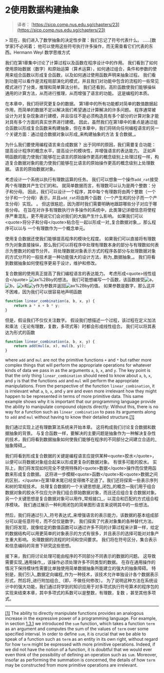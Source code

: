 # 2使用数据构建抽象

> 译者： [https://sicp.comp.nus.edu.sg/chapters/23](https://sicp.comp.nus.edu.sg/chapters/23)

 <chapter>> 现在，我们进入了数学抽象的决定性步骤：我们忘记了符号代表什么。 ……[数学家]不必闲着； 他可以使用这些符号执行许多操作，而无需查看它们代表的东西。Hermann Weyl 数学思维方式

<chaptercontent></chaptercontent>

我们在第1章集中讨论了计算过程以及函数在程序设计中的作用。 我们看到了如何使用原始数据（数字）和原始运算（算术运算），如何通过组合，条件和参数的使用来组合函数以形成复合函数，以及如何通过使用函数声明来抽象过程。 我们看到功能可以看作是流程局部演化的模式，并且我们对功能中包含的流程的一些常见模式进行了分类，推理和简单算法分析。 我们还看到，高阶函数使我们能够操纵通用的计算方法，从而进行推理，从而增强了语言的功能。 这是编程的本质。

在本章中，我们将研究更复杂的数据。 第1章中的所有功能都对简单的数值数据起作用，而简单的数据不足以解决我们希望通过计算解决的许多问题。 程序通常被设计为对复杂现象进行建模，并且往往不是必须构造具有多个部分的计算对象才能对具有多个方面的真实世界进行建模。 因此，虽然我们在第1章中的重点是通过组合函数以形成复合函数来构建抽象，但在本章中，我们将转向任何编程语言的另一个关键方面：通过组合数据对象以形成_来构建抽象的方法 复合数据_。

为什么我们要使用编程语言来合成数据？ 出于同样的原因，我们需要复合功能：提高设计程序的概念水平，提高设计的模块性，并增强语言的表达能力。 正如声明函数的能力使我们能够在比语言的原始操作更高的概念级别上处理过程一样，构造复合数据对象的能力使我们能够在比语言的原始操作更高的概念级别上处理数据。 语言的原始数据对象。

考虑设计一个系统以执行有理数运算的任务。 我们可以想象一个操作`add_rat`接受两个有理数并产生它们的和。 就简单数据而言，有理数可以认为是两个整数：分子和分母。 因此，我们可以设计一个程序，其中每个有理数将由两个整数（一个分子和一个分母）表示，并且`add_rat`将由两个函数（一个产生和的分子而一个产生分母）实现。 。 但这很尴尬，因为那时我们需要明确地跟踪哪些分子对应于哪些分母。 在旨在对许多有理数执行许多操作的系统中，此类簿记详细信息将使程序严重混乱，更不用说它们会对我们的大脑产生什么影响。 如果我们可以&lt;quote&gt;将分子和分母&lt;/quote&gt;粘合在一起以形成一对_复合数据对象_，那么程序可以以与 一个有理数作为一个概念单元。

使用复合数据还使我们能够提高程序的模块化程度。 如果我们可以直接将有理数作为对象直接操纵，那么我们可以将程序中处理有理数本身的部分与有理数如何表示为整数对的细节分开。 将处理数据对象表示方式的程序各部分与处理数据对象的方式分开的一般技术是一种功能强大的设计方法，称为_数据抽象_。 我们将看到数据抽象如何使程序更易于设计，维护和修改。

复合数据的使用真正提高了我们编程语言的表达能力。 考虑形成&lt;quote&gt;线性组合&lt;/quote&gt; ![ax%2Bby](../Images/db6f0b307407c8955947009dc4a9838f.jpg)的想法。 我们可能想编写一个函数，该函数接受![a](../Images/070b1af5eca3a5c5d72884b536090f17.jpg)，![b](../Images/6872867a863714d15d9a0d64c20734ce.jpg)，![x](../Images/40779fc60a53ff2b70f832ec10cade09.jpg)和![y](../Images/c592009395c2de830215c39f7bb6f97b.jpg)作为参数并返回![ax%2Bby](../Images/db6f0b307407c8955947009dc4a9838f.jpg)的值。 如果参数是数字，那么这并不困难，因为我们可以很容易地声明函数

```js
function linear_combination(a, b, x, y) {
    return a * x + b * y;
}
```

但是，假设我们不仅仅关注数字。 假设我们想描述一个过程，该过程在定义加法和乘法（无论有理数，复数，多项式等）时都会形成线性组合。 我们可以将其表达为形式的函数

```js
function linear_combination(a, b, x, y) {
    return add(mul(a, x), mul(b, y));
}
```

where `add` and `mul` are not the primitive functions `+` and `*` but rather more complex things that will perform the appropriate operations for whatever kinds of data we pass in as the arguments `a`, `b`, `x`, and `y`. The key point is that the only thing `linear_combination` should need to know about `a`, `b`, `x`, and `y` is that the functions `add` and `mul` will perform the appropriate manipulations. From the perspective of the function `linear_combination`, it is irrelevant what `a`, `b`, `x`, and `y` are and even more irrelevant how they might happen to be represented in terms of more primitive data. This same example shows why it is important that our programming language provide the ability to manipulate compound objects directly: Without this, there is no way for a function such as `linear_combination` to pass its arguments along to `add` and `mul` without having to know their detailed structure.[[1]](23#footnote-1)

我们通过实现上述有理数算法系统来开始本章。 这将构成我们讨论复合数据和数据抽象的背景。 与复合函数一样，要解决的主要问题是抽象作为一种解决复杂性的技术，我们将看到数据抽象如何使我们能够在程序的不同部分之间建立合适的_抽象障碍_。

我们将看到形成复合数据的关键是编程语言应提供某种&lt;quote&gt;胶水&lt;/quote&gt;，以便可以将数据对象组合起来以形成更复杂的数据对象。 有很多可能的胶水。 实际上，我们将发现如何完全不使用特殊的&lt;quote&gt;数据&lt;/quote&gt;操作而仅使用函数来形成复合数据。 这将进一步模糊&lt;quote&gt;函数&lt;/quote&gt;和&lt;quote&gt;数据之间的区别，&lt;/quote&gt;在第1章末尾已经变得微不足道了。我们还将探索一些表示序列和树的常规技术。 处理复合数据的一个关键思想是_闭包_的概念—我们用于组合数据对象的胶水不仅应允许我们组合原始数据对象，而且还应组合复合数据对象。 另一个关键思想是复合数据对象可以用作_常规接口_，以混合和匹配的方式组合程序模块。 我们通过展示一种利用闭包的简单图形语言来说明其中的一些想法。

然后，我们将通过引入_符号表达式_来增强语言的表示能力，该数据的基本组成部分可以是任意符号，而不仅仅是数字。 我们探索了代表对象集的各种替代方法。 我们将发现，就像给定的数值函数可以通过许多不同的计算过程来计算一样，给定的数据结构可以用更简单的对象表示的方式有很多，并且表示的选择可能对对象产生重大影响。 处理数据的流程的时间和空间要求。 我们将在符号区分，集合表示和信息编码的背景下研究这些思想。

接下来，我们将讨论处理可能由程序的不同部分不同表示的数据的问题。 这导致需要实现_通用操作_，该操作必须处理许多不同类型的数据。 在存在通用操作的情况下保持模块性需要比单独使用简单数据抽象所能建立的强大的抽象障碍。 特别是，我们引入_数据定向编程_作为一种技术，该技术允许单独设计各个数据表示形式，然后将_进行附加组合_（即，不做任何修改）。 为了说明这种方法在系统设计中的强大功能，我们通过将学到的知识应用于对多项式执行符号算术的程序包的实现来结束本章，其中多项式的系数可以是整数，有理数，复数 ，甚至其他多项式。

<chaptercontent></chaptercontent>

* * *

[[1]](23#footnote-link-1) The ability to directly manipulate functions provides an analogous increase in the expressive power of a programming language. For example, in section <ref name="sec:procedures-as-parameters">[1.3.1](19)</ref> we introduced the `sum` function, which takes a function `term` as an argument and computes the sum of the values of `term` over some specified interval. In order to define `sum`, it is crucial that we be able to speak of a function such as `term` as an entity in its own right, without regard for how `term` might be expressed with more primitive operations. Indeed, if we did not have the notion of <quote>a function,</quote> it is doubtful that we would ever even think of the possibility of defining an operation such as `sum`. Moreover, insofar as performing the summation is concerned, the details of how `term` may be constructed from more primitive operations are irrelevant.

</chapter>